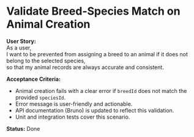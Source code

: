 # Validate Breed-Species Match on Animal Creation

**User Story:**  
As a user,  
I want to be prevented from assigning a breed to an animal if it does not belong to the selected species,  
so that my animal records are always accurate and consistent.

**Acceptance Criteria:**

-   Animal creation fails with a clear error if `breedId` does not match the provided `speciesId`.
-   Error message is user-friendly and actionable.
-   API documentation (Bruno) is updated to reflect this validation.
-   Unit and integration tests cover this scenario.

**Status:** Done
